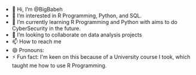 - 👋 Hi, I’m @BigBabeh
- 👀 I’m interested in R Programming, Python, and SQL.
- 🌱 I’m currently learning R Programming and Python with aims to do CyberSecurity in the future.
- 💞️ I’m looking to collaborate on data analysis projects
- 📫 How to reach me 
- 😄 Pronouns: 
- ⚡ Fun fact: I'm keen on this because of a University course I took, which taught me how to use R Programming.

<!---
BigBabeh/BigBabeh is a ✨ special ✨ repository because its `README.md` (this file) appears on your GitHub profile.
You can click the Preview link to take a look at your changes.
--->
